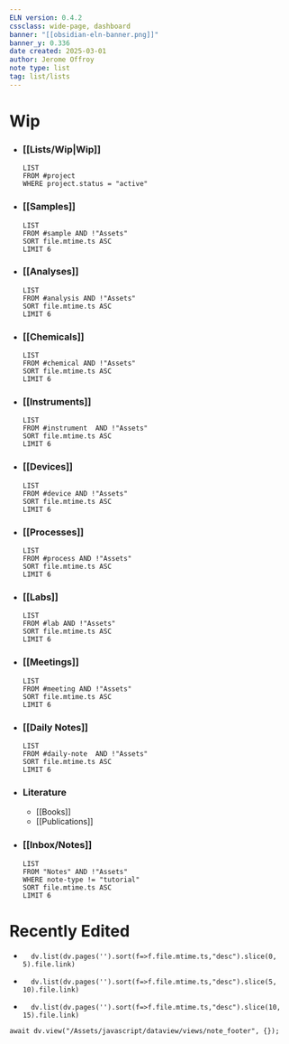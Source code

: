 ```yaml
---
ELN version: 0.4.2
cssclass: wide-page, dashboard
banner: "[[obsidian-eln-banner.png]]"
banner_y: 0.336
date created: 2025-03-01
author: Jerome Offroy
note type: list
tag: list/lists
---
```


# Wip
- ### [[Lists/Wip|Wip]]
  ```dataview
  LIST
  FROM #project
  WHERE project.status = "active"
  ```

- ### [[Samples]]
  ```dataview
  LIST
  FROM #sample AND !"Assets"
  SORT file.mtime.ts ASC
  LIMIT 6
  ```

- ### [[Analyses]]
  ```dataview
  LIST
  FROM #analysis AND !"Assets"
  SORT file.mtime.ts ASC
  LIMIT 6
  ```

- ### [[Chemicals]]
  ```dataview
  LIST
  FROM #chemical AND !"Assets"
  SORT file.mtime.ts ASC
  LIMIT 6
  ```

- ### [[Instruments]]
  ```dataview
  LIST
  FROM #instrument  AND !"Assets"
  SORT file.mtime.ts ASC
  LIMIT 6
  ```

- ### [[Devices]]
  ```dataview
  LIST
  FROM #device AND !"Assets"
  SORT file.mtime.ts ASC
  LIMIT 6
  ```

- ### [[Processes]]
  ```dataview
  LIST
  FROM #process AND !"Assets"
  SORT file.mtime.ts ASC
  LIMIT 6
  ```

- ### [[Labs]]
  ```dataview
  LIST
  FROM #lab AND !"Assets"
  SORT file.mtime.ts ASC
  LIMIT 6
  ```

- ### [[Meetings]]
  ```dataview
  LIST
  FROM #meeting AND !"Assets"
  SORT file.mtime.ts ASC
  LIMIT 6
  ```

- ### [[Daily Notes]]
  ```dataview
  LIST
  FROM #daily-note  AND !"Assets"
  SORT file.mtime.ts ASC
  LIMIT 6
  ```

- ### Literature
	 - [[Books]]
	 - [[Publications]]

- ### [[Inbox/Notes]]
  ```dataview
  LIST
  FROM "Notes" AND !"Assets"
  WHERE note-type != "tutorial"
  SORT file.mtime.ts ASC
  LIMIT 6
  ```

# Recently Edited
-
  ```dataviewjs
    dv.list(dv.pages('').sort(f=>f.file.mtime.ts,"desc").slice(0, 5).file.link)
   ```
-
  ```dataviewjs
    dv.list(dv.pages('').sort(f=>f.file.mtime.ts,"desc").slice(5, 10).file.link)
   ```
-
  ```dataviewjs
    dv.list(dv.pages('').sort(f=>f.file.mtime.ts,"desc").slice(10, 15).file.link)
   ```



```dataviewjs
await dv.view("/Assets/javascript/dataview/views/note_footer", {});
```

